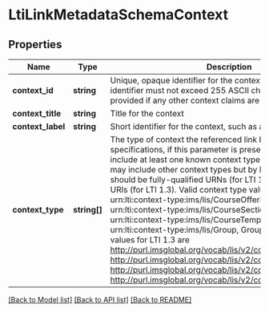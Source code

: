 # LtiLinkMetadataSchemaContext

## Properties
Name | Type | Description | Notes
------------ | ------------- | ------------- | -------------
**context_id** | **string** | Unique, opaque identifier for the context. For LTI 1.3, this identifier must not exceed 255 ASCII characters and must be provided if any other context claims are also provided. | [optional] 
**context_title** | **string** | Title for the context | [optional] 
**context_label** | **string** | Short identifier for the context, such as a course code | [optional] 
**context_type** | **string[]** | The type of context the referenced link belongs to. Per LTI specifications, if this parameter is present the array must include at least one known context type for that LTI version. It may include other context types but by best practice they should be fully-qualified URNs (for LTI 1.1) or fully-qualified URIs (for LTI 1.3). Valid context type values for LTI 1.1 are: urn:lti:context-type:ims/lis/CourseOffering, CourseOffering, urn:lti:context-type:ims/lis/CourseSection, CourseSection, urn:lti:context-type:ims/lis/CourseTemplate, CourseTemplate, urn:lti:context-type:ims/lis/Group, Group. Valid context type values for LTI 1.3 are http://purl.imsglobal.org/vocab/lis/v2/course#CourseOffering, http://purl.imsglobal.org/vocab/lis/v2/course#CourseSection, http://purl.imsglobal.org/vocab/lis/v2/course#CourseTemplate, http://purl.imsglobal.org/vocab/lis/v2/course#Group. | [optional] 

[[Back to Model list]](../README.md#documentation-for-models) [[Back to API list]](../README.md#documentation-for-api-endpoints) [[Back to README]](../README.md)



